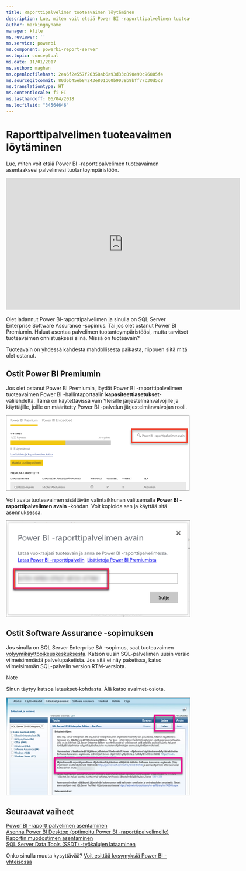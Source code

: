 ```yaml
---
title: Raporttipalvelimen tuoteavaimen löytäminen
description: Lue, miten voit etsiä Power BI -raporttipalvelimen tuoteavaimen asentaaksesi palvelimesi tuotantoympäristöön.
author: markingmyname
manager: kfile
ms.reviewer: ''
ms.service: powerbi
ms.component: powerbi-report-server
ms.topic: conceptual
ms.date: 11/01/2017
ms.author: maghan
ms.openlocfilehash: 2ea6f2e557f26358ab6a93d33c890e90c96885f4
ms.sourcegitcommit: 80d6b45eb84243e801b60b9038b9bff77c30d5c8
ms.translationtype: HT
ms.contentlocale: fi-FI
ms.lasthandoff: 06/04/2018
ms.locfileid: "34564646"
---
```

# <a name="how-to-find-your-report-server-product-key"></a>Raporttipalvelimen tuoteavaimen löytäminen
Lue, miten voit etsiä Power BI -raporttipalvelimen tuoteavaimen asentaaksesi palvelimesi tuotantoympäristöön.

<iframe width="640" height="360" src="https://www.youtube.com/embed/6CQnf-NGtpU?rel=0&amp;showinfo=0" frameborder="0" allowfullscreen></iframe>

Olet ladannut Power BI-raporttipalvelimen ja sinulla on SQL Server Enterprise Software Assurance -sopimus. Tai jos olet ostanut Power BI Premiumin. Haluat asentaa palvelimen tuotantoympäristöösi, mutta tarvitset tuoteavaimen onnistuaksesi siinä. Missä on tuoteavain? 

Tuoteavain on yhdessä kahdesta mahdollisesta paikasta, riippuen siitä mitä olet ostanut.

## <a name="purchased-power-bi-premium"></a>Ostit Power BI Premiumin
Jos olet ostanut Power BI Premiumin, löydät Power BI -raporttipalvelimen tuoteavaimen Power BI -hallintaportaalin **kapasiteettiasetukset**-välilehdeltä. Tämä on käytettävissä vain Yleisille järjestelmänvalvojille ja käyttäjille, joille on määritetty Power BI -palvelun järjestelmänvalvojan rooli.

![Power BI -raporttipalvelimen avain Premiumin asetuksissa](media/find-product-key/pbirs-product-key.png)

Voit avata tuoteavaimen sisältävän valintaikkunan valitsemalla **Power BI -raporttipalvelimen avain** -kohdan. Voit kopioida sen ja käyttää sitä asennuksessa.

![Power BI -raporttipalvelimen tuoteavain](media/find-product-key/pbirs-product-key-dialog.png)

## <a name="purchased-software-assurance-agreement"></a>Ostit Software Assurance -sopimuksen
Jos sinulla on SQL Server Enterprise SA -sopimus, saat tuoteavaimen [volyymikäyttöoikeuskeskuksesta](https://www.microsoft.com/Licensing/servicecenter/). Katson uusin SQL-palvelimen uusin versio viimeisimmästä palvelupaketista. Jos sitä ei näy paketissa, katso viimeisimmän SQL-palvelin version RTM-versiota.

> [!NOTE]
> Sinun täytyy katsoa lataukset-kohdasta. Älä katso avaimet-osiota.
> 
> 

![](media/find-product-key/vlsc-download.png "Volyymikäyttöoikeuspalvelukeskus")

## <a name="next-steps"></a>Seuraavat vaiheet
[Power BI -raporttipalvelimen asentaminen](install-report-server.md)  
[Asenna Power BI Desktop (optimoitu Power BI -raporttipalvelimelle)](install-powerbi-desktop.md)  
[Raportin muodostimen asentaminen](https://docs.microsoft.com/sql/reporting-services/install-windows/install-report-builder)  
[SQL Server Data Tools (SSDT) -työkalujen lataaminen](http://go.microsoft.com/fwlink/?LinkID=616714)

Onko sinulla muuta kysyttävää? [Voit esittää kysymyksiä Power BI -yhteisössä](https://community.powerbi.com/)


